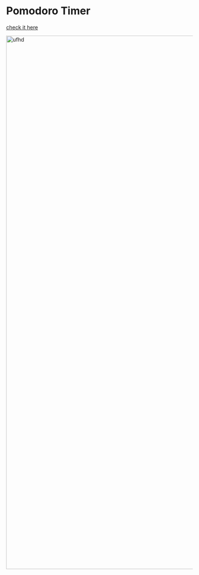 # Pomodoro Timer 

<a href="https://uuuuuvika.github.io/pomodoro/">check it here</a>

<img width="1440" alt="ufhd" src="https://user-images.githubusercontent.com/47716922/232038758-97eec42c-2e2f-40b0-bc5b-501f9582068c.png">

